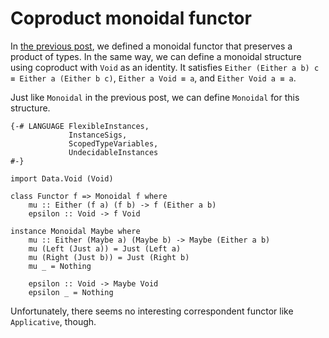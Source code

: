 # Coproduct monoidal functor

In [the previous post](https://snak.tumblr.com/post/691339270827491328/monoidal-functor), we defined a monoidal functor that preserves a product of types. In the same way, we can define a monoidal structure using coproduct with `Void` as an identity. It satisfies `Either (Either a b) c ≡ Either a (Either b c)`, `Either a Void ≡ a`, and `Either Void a ≡ a`.

Just like `Monoidal` in the previous post, we can define `Monoidal` for this structure.

```
{-# LANGUAGE FlexibleInstances,
             InstanceSigs,
             ScopedTypeVariables,
             UndecidableInstances
#-}

import Data.Void (Void)

class Functor f => Monoidal f where
    mu :: Either (f a) (f b) -> f (Either a b)
    epsilon :: Void -> f Void

instance Monoidal Maybe where
    mu :: Either (Maybe a) (Maybe b) -> Maybe (Either a b)
    mu (Left (Just a)) = Just (Left a)
    mu (Right (Just b)) = Just (Right b)
    mu _ = Nothing

    epsilon :: Void -> Maybe Void
    epsilon _ = Nothing
```

Unfortunately, there seems no interesting correspondent functor like `Applicative`, though.
